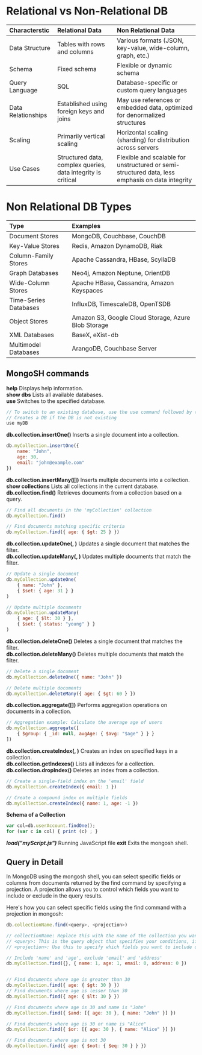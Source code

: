 


# Relational vs Non-Relational DB

| Characterstic    | Relational Data | Non Relational Data
| :-------- | :------- | :------- |
| Data Structure  | Tables with rows and columns    | Various formats (JSON, key-value, wide-column, graph, etc.) | 
| Schema  | Fixed schema    | Flexible or dynamic schema | 
|  Query Language |  SQL | Database-specific or custom query languages |
|  Data Relationships | Established using foreign keys and joins   |   May use references or embedded data, optimized for denormalized structures  |
|  Scaling |  Primarily vertical scaling  |   Horizontal scaling (sharding) for distribution across servers  |
| Use Cases  |  Structured data, complex queries, data integrity is critical  |   Flexible and scalable for unstructured or semi-structured data, less emphasis on data integrity  |

# Non Relational DB Types

| Type    | Examples | 
| :-------- | :------- |
| Document Stores  | MongoDB, Couchbase, CouchDB   |
| Key-Value Stores  |   Redis, Amazon DynamoDB, Riak |
| Column-Family Stores  |  Apache Cassandra, HBase, ScyllaDB  |
| Graph Databases   |  Neo4j, Amazon Neptune, OrientDB  |
| Wide-Column Stores  | Apache HBase, Cassandra, Amazon Keyspaces   |
|  Time-Series Databases |  InfluxDB, TimescaleDB, OpenTSDB |
| Object Stores  |   Amazon S3, Google Cloud Storage, Azure Blob Storage |
|  XML Databases |  BaseX, eXist-db  |
| Multimodel Databases  | ArangoDB, Couchbase Server   |



## MongoSH commands
**help**	Displays help information.\
**show dbs**	Lists all available databases.\
**use <database>**	Switches to the specified database.
```js
// To switch to an existing database, use the use command followed by the name of the database. If the specified database does not exist, MongoDB will create it when you start storing data in it.
// Creates a DB if the DB is not existing
use myDB
```
**db.collection.insertOne(<document>)**	Inserts a single document into a collection.
```js
db.myCollection.insertOne({
    name: "John",
    age: 30,
    email: "john@example.com"
})
```

**db.collection.insertMany([<documents>])**	Inserts multiple documents into a collection.\
**show collections**	Lists all collections in the current database.\
**db.collection.find(<query>)**	Retrieves documents from a collection based on a query.
```js
// Find all documents in the 'myCollection' collection
db.myCollection.find()

// Find documents matching specific criteria
db.myCollection.find({ age: { $gt: 25 } })

```

**db.collection.updateOne(<filter>, <update>)**	Updates a single document that matches the filter.\
**db.collection.updateMany(<filter>, <update>)**	Updates multiple documents that match the filter.
```js
// Update a single document
db.myCollection.updateOne(
    { name: "John" },
    { $set: { age: 31 } }
)

// Update multiple documents
db.myCollection.updateMany(
    { age: { $lt: 30 } },
    { $set: { status: "young" } }
)

```
**db.collection.deleteOne(<filter>)**	Deletes a single document that matches the filter.\
**db.collection.deleteMany(<filter>)**	Deletes multiple documents that match the filter.
```js
// Delete a single document
db.myCollection.deleteOne({ name: "John" })

// Delete multiple documents
db.myCollection.deleteMany({ age: { $gt: 60 } })

```
**db.collection.aggregate([<pipeline>])**	Performs aggregation operations on documents in a collection.
```js
// Aggregation example: Calculate the average age of users
db.myCollection.aggregate([
    { $group: { _id: null, avgAge: { $avg: "$age" } } }
])

```
**db.collection.createIndex(<keys>, <options>)**	Creates an index on specified keys in a collection.\
**db.collection.getIndexes()**	Lists all indexes for a collection.\
**db.collection.dropIndex(<indexName>)**	Deletes an index from a collection.
```js
// Create a single-field index on the 'email' field
db.myCollection.createIndex({ email: 1 })

// Create a compound index on multiple fields
db.myCollection.createIndex({ name: 1, age: -1 })

```
**Schema of a Collection**
```js
var col=db.userAccount.findOne();
for (var c in col) { print (c) ; }
```

***load("myScript.js")*** Running JavaScript file
**exit**	Exits the mongosh shell.





## Query in Detail

In MongoDB using the mongosh shell, you can select specific fields or columns from documents returned by the find command by specifying a projection. A projection allows you to control which fields you want to include or exclude in the query results.

Here's how you can select specific fields using the find command with a projection in mongosh:
```js
db.collectionName.find(<query>, <projection>)

// collectionName: Replace this with the name of the collection you want to query.
// <query>: This is the query object that specifies your conditions, if any.
// <projection>: Use this to specify which fields you want to include or exclude from the results.

// Include 'name' and 'age', exclude 'email' and 'address'
db.myCollection.find({}, { name: 1, age: 1, email: 0, address: 0 })

```
```js

// Find documents where age is greater than 30
db.myCollection.find({ age: { $gt: 30 } })
// Find documents where age is lesser than 30
db.myCollection.find({ age: { $lt: 30 } })

// Find documents where age is 30 and name is "John"
db.myCollection.find({ $and: [{ age: 30 }, { name: "John" }] })

// Find documents where age is 30 or name is "Alice"
db.myCollection.find({ $or: [{ age: 30 }, { name: "Alice" }] })

// Find documents where age is not 30
db.myCollection.find({ age: { $not: { $eq: 30 } } })

```
```js

```
```js

```
```js

```
```js

```
```js

```
```js

```
```js

```



 




